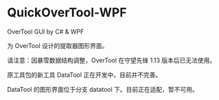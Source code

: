# QuickOverTool-WPF
OverTool GUI by C# &amp; WPF

为 OverTool 设计的提取器图形界面。

请注意：因暴雪数据结构调整，OverTool 在守望先锋 1.13 版本后已无法使用。

原工具包的新工具 DataTool 正在开发中，目前并不完善。

DataTool 的图形界面位于分支 datatool 下。目前正在适配，暂不可用。

